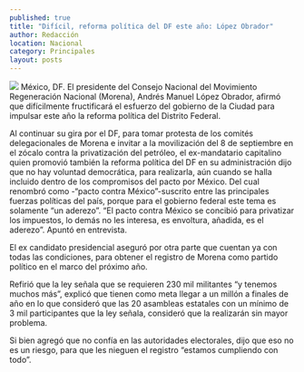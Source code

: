 ```yaml
---
published: true
title: "Difícil, reforma política del DF este año: López Obrador"
author: Redacción
location: Nacional
category: Principales
layout: posts
---
```


![](http://i.imgur.com/xgdfgn8m.jpg)
México, DF. El presidente del Consejo Nacional del Movimiento Regeneración Nacional (Morena), Andrés Manuel López Obrador, afirmó que difícilmente fructificará el esfuerzo del gobierno de la Ciudad para impulsar este año la reforma política del Distrito Federal.

Al continuar su gira por el DF, para tomar protesta de los comités delegacionales de Morena e invitar a la movilización del 8 de septiembre en el zócalo contra la privatización del petróleo, el ex-mandatario capitalino quien promovió también la reforma política del DF en su administración dijo que no hay voluntad democrática, para realizarla, aún cuando se halla incluido dentro de los compromisos del pacto por México. Del cual renombró como -“pacto contra México”-suscrito entre las principales fuerzas políticas del país, porque para el gobierno federal este tema es solamente “un aderezo”. “El pacto contra México se concibió para privatizar los impuestos, lo demás no les interesa, es envoltura, añadida, es el aderezo”. Apuntó en entrevista.

El ex candidato presidencial aseguró por otra parte que cuentan ya con todas las condiciones, para obtener el registro de Morena como partido político en el marco del próximo año.

Refirió que la ley señala que se requieren 230 mil militantes “y tenemos muchos más”, explicó que tienen como meta llegar a un millón a finales de año en lo que consideró que las 20 asambleas estatales con un mínimo de 3 mil participantes que la ley señala, consideró que la realizarán sin mayor problema.

Si bien agregó que no confía en las autoridades electorales, dijo que eso no es un riesgo, para que les nieguen el registro “estamos cumpliendo con todo”.
